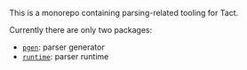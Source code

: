 This is a monorepo containing parsing-related tooling for Tact.

Currently there are only two packages:
- [`pgen`](/packages/pgen): parser generator
- [`runtime`](/packages/pgen): parser runtime
